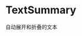 # TextSummary
自动展开和折叠的文本

<script setup>
  import demo1 from '@/components/TextSummary/demos/demo1.vue'
  import demo1Code from '@/components/TextSummary/demos/demo1.vue?raw'
</script>
<demo :comp="demo1" :code="demo1Code" title="基础用法" />
